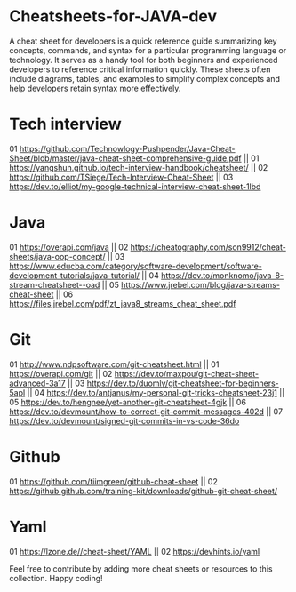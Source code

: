 # Cheatsheets-for-JAVA-dev
A cheat sheet for developers is a quick reference guide summarizing key concepts, commands, and syntax for a particular programming language or technology. It serves as a handy tool for both beginners and experienced developers to reference critical information quickly. These sheets often include diagrams, tables, and examples to simplify complex concepts and help developers retain syntax more effectively.

# Tech interview
01 https://github.com/Technowlogy-Pushpender/Java-Cheat-Sheet/blob/master/java-cheat-sheet-comprehensive-guide.pdf || 01 https://yangshun.github.io/tech-interview-handbook/cheatsheet/ || 02 https://github.com/TSiege/Tech-Interview-Cheat-Sheet || 03 https://dev.to/elliot/my-google-technical-interview-cheat-sheet-1lbd

# Java
01 https://overapi.com/java || 02 https://cheatography.com/son9912/cheat-sheets/java-oop-concept/ || 03 https://www.educba.com/category/software-development/software-development-tutorials/java-tutorial/ || 04 https://dev.to/monknomo/java-8-stream-cheatsheet--oad || 05 https://www.jrebel.com/blog/java-streams-cheat-sheet || 06 https://files.jrebel.com/pdf/zt_java8_streams_cheat_sheet.pdf

# Git
01 http://www.ndpsoftware.com/git-cheatsheet.html || 01 https://overapi.com/git || 02 https://dev.to/maxpou/git-cheat-sheet-advanced-3a17 || 03 https://dev.to/duomly/git-cheatsheet-for-beginners-5apl || 04 https://dev.to/antjanus/my-personal-git-tricks-cheatsheet-23j1 || 05 https://dev.to/hengnee/yet-another-git-cheatsheet-4gjk || 06 https://dev.to/devmount/how-to-correct-git-commit-messages-402d || 07 https://dev.to/devmount/signed-git-commits-in-vs-code-36do

# Github
01 https://github.com/tiimgreen/github-cheat-sheet || 02 https://github.github.com/training-kit/downloads/github-git-cheat-sheet/

# Yaml
01 https://lzone.de//cheat-sheet/YAML || 02 https://devhints.io/yaml

Feel free to contribute by adding more cheat sheets or resources to this collection. Happy coding!





